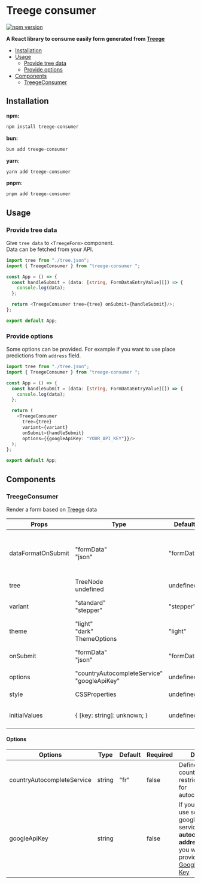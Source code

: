 # Treege consumer

[![npm version](https://badge.fury.io/js/treege-consumer.svg)](https://badge.fury.io/js/treege-consumer)

**A React library to consume easily form generated from [Treege](https://github.com/Tracktor/treege)**

- [Installation](#Installation)
- [Usage](#Usage)
    - [Provide tree data](#Provide-tree-data)
    - [Provide options](#Provide-options)
- [Components](#Components)
    - [TreegeConsumer](#TreegeConsumer)

## Installation

**npm:**
```bash
npm install treege-consumer
```
**bun:**
```bash
bun add treege-consumer
```
**yarn**:
```bash
yarn add treege-consumer
```
**pnpm**:
```bash
pnpm add treege-consumer
```

## Usage

### Provide tree data

Give `tree data` to `<TreegeForm>` component.  
Data can be fetched from your API.

```typescript jsx
import tree from "./tree.json";
import { TreegeConsumer } from "treege-consumer ";

const App = () => {
  const handleSubmit = (data: [string, FormDataEntryValue][]) => {
    console.log(data);
  };

  return <TreegeConsumer tree={tree} onSubmit={handleSubmit}/>;
};

export default App;
```

### Provide options

Some options can be provided. For example if you want to use place predictions from `address` field.

```typescript jsx
import tree from "./tree.json";
import { TreegeConsumer } from "treege-consumer ";

const App = () => {
  const handleSubmit = (data: [string, FormDataEntryValue][]) => {
    console.log(data);
  };

  return (
    <TreegeConsumer
      tree={tree}
      variant={variant}
      onSubmit={handleSubmit}
      options={{googleApiKey: "YOUR_API_KEY"}}/>
  );
};

export default App;
```

## Components

### TreegeConsumer

Render a form based
on [Treege](https://github.com/Tracktor/treege) data

| Props              | Type                                              | Default    | Required | Detail                                    |
|--------------------|---------------------------------------------------|------------|----------|-------------------------------------------|
| dataFormatOnSubmit | "formData"<br/>  "json"                           | "formData" | false    | Data format returned by onSubmit callback |
| tree               | TreeNode<br/>  undefined                          | undefined  | false    | Treege data                               |
| variant            | "standard"<br/>  "stepper"                        | "stepper"  | false    | The variant to use                        |
| theme              | "light"<br/>  "dark" <br/> ThemeOptions           | "light"    | false    | Theme color mode                          |
| onSubmit           | "formData"<br/>  "json"                           | "formData" | false    | Callback fired form is validate           |
| options            | "countryAutocompleteService"<br/>  "googleApiKey" | undefined  | false    | Consumer options                          |
| style              | CSSProperties                                     | undefined  | false    | Custom form style                         |
| initialValues      | { [key: string]: unknown; }                       | undefined  | false    | Set initial value to form                 |

#### Options

| Options                    | Type   | Default | Required | Detail                                                                                                                                                                        |
|----------------------------|--------|---------|----------|-------------------------------------------------------------------------------------------------------------------------------------------------------------------------------|
| countryAutocompleteService | string | "fr"    | false    | Define country restrictions for autocomplete                                                                                                                                  |
| googleApiKey               | string |         | false    | If you want use some google service like <strong>autocomplete address</strong>, then you want provide [Google Api Key](https://cloud.google.com/docs/authentication/api-keys) |
